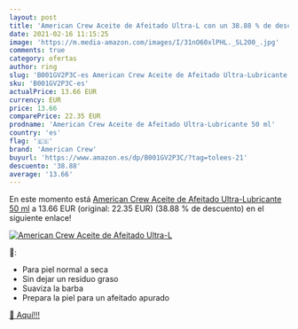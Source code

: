 ```yaml
---
layout: post
title: 'American Crew Aceite de Afeitado Ultra-L con un 38.88 % de descuento'
date: 2021-02-16 11:15:25
image: 'https://m.media-amazon.com/images/I/31nO60xlPHL._SL200_.jpg'
comments: true
category: ofertas
author: ring
slug: 'B001GV2P3C-es American Crew Aceite de Afeitado Ultra-Lubricante 50 ml'
sku: 'B001GV2P3C-es'
actualPrice: 13.66 EUR
currency: EUR
price: 13.66
comparePrice: 22.35 EUR
prodname: 'American Crew Aceite de Afeitado Ultra-Lubricante 50 ml'
country: 'es'
flag: '🇪🇸'
brand: 'American Crew'
buyurl: 'https://www.amazon.es/dp/B001GV2P3C/?tag=tolees-21'
descuento: '38.88'
average: '13.66'
---
```


En este momento está [American Crew Aceite de Afeitado Ultra-Lubricante 50 ml](https://www.amazon.es/dp/B001GV2P3C/?tag=tolees-21) a 13.66 EUR (original: 22.35 EUR) (38.88 %  de descuento) en el siguiente enlace!

[![American Crew Aceite de Afeitado Ultra-L](https://m.media-amazon.com/images/I/31nO60xlPHL._SL200_.jpg)](https://www.amazon.es/dp/B001GV2P3C/?tag=tolees-21)

🔎:

- Para piel normal a seca
- Sin dejar un residuo graso
- Suaviza la barba
- Prepara la piel para un afeitado apurado

[🛒 Aquí!!!](https://www.amazon.es/dp/B001GV2P3C/?tag=tolees-21)

